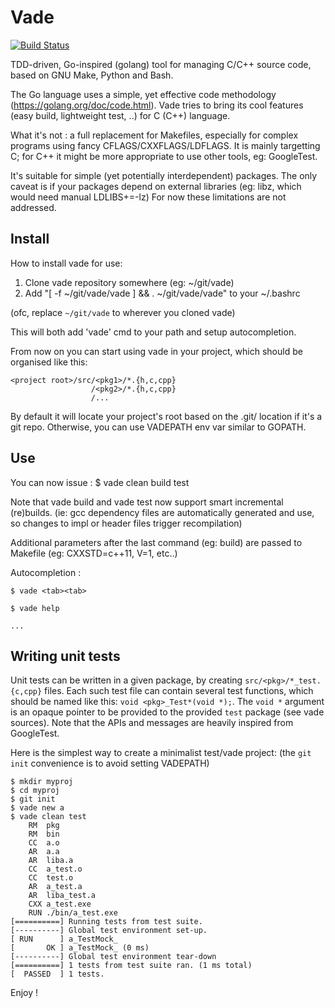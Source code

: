 # Vade
[![Build Status][WorkflowBadge]][WorkflowUrl]

TDD-driven, Go-inspired (golang) tool for managing C/C++ source code, based on GNU Make, Python and Bash.

The Go language uses a simple, yet effective code methodology (https://golang.org/doc/code.html).
Vade tries to bring its cool features (easy build, lightweight test, ..) for C (C++) language.

What it's not : a full replacement for Makefiles, especially for complex programs using fancy
CFLAGS/CXXFLAGS/LDFLAGS.
It is mainly targetting C; for C++ it might be more appropriate to use other tools, eg: GoogleTest.

It's suitable for simple (yet potentially  interdependent) packages.
The only caveat is if your packages depend on external libraries (eg: libz, which would need manual LDLIBS+=-lz)
For now these limitations are not addressed.

## Install
How to install vade for use:
1) Clone vade repository somewhere (eg: ~/git/vade)
2) Add "[ -f ~/git/vade/vade ] && . ~/git/vade/vade" to your ~/.bashrc

(ofc, replace `~/git/vade` to wherever you cloned vade)

This will both add 'vade' cmd to your path and setup autocompletion.

From now on you can start using vade in your project, which should be organised like this:
```
<project root>/src/<pkg1>/*.{h,c,cpp}
                  /<pkg2>/*.{h,c,cpp}
                  /...
```
By default it will locate your project's root based on the .git/ location if it's a git repo.
Otherwise, you can use VADEPATH env var similar to GOPATH.

## Use
You can now issue :
$ vade clean build test

Note that vade build and vade test now support smart incremental (re)builds.
(ie: gcc dependency files are automatically generated and use, so changes to impl or header files trigger recompilation)

Additional parameters after the last command (eg: build) are passed to Makefile (eg: CXXSTD=c++11, V=1, etc..)

Autocompletion :
```
$ vade <tab><tab>
```
```
$ vade help
```
```
...
```

## Writing unit tests
Unit tests can be written in a given package, by creating `src/<pkg>/*_test.{c,cpp}` files.
Each such test file can contain several test functions, which should be named like this: `void <pkg>_Test*(void *);`.
The `void *` argument is an opaque pointer to be provided to the provided `test` package (see vade sources).
Note that the APIs and messages are heavily inspired from GoogleTest.

Here is the simplest way to create a minimalist test/vade project: (the `git init` convenience is to avoid setting VADEPATH)
```
$ mkdir myproj
$ cd myproj
$ git init
$ vade new a
$ vade clean test
    RM  pkg
    RM  bin
    CC  a.o
    AR  a.a
    AR  liba.a
    CC  a_test.o
    CC  test.o
    AR  a_test.a
    AR  liba_test.a
    CXX a_test.exe
    RUN ./bin/a_test.exe
[==========] Running tests from test suite.
[----------] Global test environment set-up.
[ RUN      ] a_TestMock_
[       OK ] a_TestMock_ (0 ms)
[----------] Global test environment tear-down
[==========] 1 tests from test suite ran. (1 ms total)
[  PASSED  ] 1 tests.
```

Enjoy !

[WorkflowBadge]: https://github.com/nsauzede/vade/workflows/vade/badge.svg
[WorkflowUrl]: https://github.com/nsauzede/vade/commits/main
